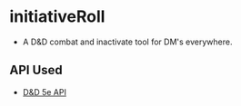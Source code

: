 # initiativeRoll

- A D&D combat and inactivate tool for DM's everywhere.

## API Used

- [D&D 5e API](https://www.dnd5eapi.co)
